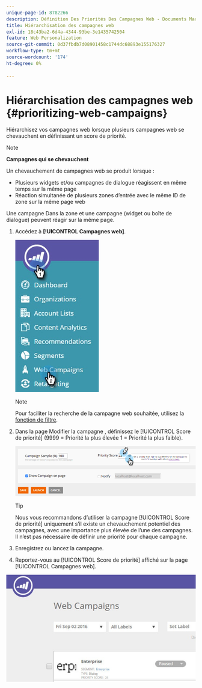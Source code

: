 ```yaml
---
unique-page-id: 8782266
description: Définition Des Priorités Des Campagnes Web - Documents Marketo - Documentation Du Produit
title: Hiérarchisation des campagnes web
exl-id: 18c43ba2-6d4a-4344-93be-3e1435742504
feature: Web Personalization
source-git-commit: 0d37fbdb7d08901458c1744dc68893e155176327
workflow-type: tm+mt
source-wordcount: '174'
ht-degree: 0%

---
```


# Hiérarchisation des campagnes web {#prioritizing-web-campaigns}

Hiérarchisez vos campagnes web lorsque plusieurs campagnes web se chevauchent en définissant un score de priorité.

>[!NOTE]
>
>**Campagnes qui se chevauchent**
>
>Un chevauchement de campagnes web se produit lorsque :
>
>* Plusieurs widgets et/ou campagnes de dialogue réagissent en même temps sur la même page
>* Réaction simultanée de plusieurs zones d’entrée avec le même ID de zone sur la même page web
>
>Une campagne Dans la zone et une campagne (widget ou boîte de dialogue) peuvent réagir sur la même page.

1. Accédez à **[!UICONTROL Campagnes web]**.

   ![](assets/web-campaigns-hand-6.jpg)

   >[!NOTE]
   >
   >Pour faciliter la recherche de la campagne web souhaitée, utilisez la [fonction de filtre](/help/marketo/product-docs/web-personalization/working-with-web-campaigns/filter-web-campaigns.md).

1. Dans la page Modifier la campagne , définissez le [!UICONTROL Score de priorité] (9999 = Priorité la plus élevée 1 = Priorité la plus faible).

   ![](assets/image2015-7-9-20-3a20-3a58.png)

   >[!TIP]
   >
   >Nous vous recommandons d’utiliser la campagne [!UICONTROL Score de priorité] uniquement s’il existe un chevauchement potentiel des campagnes, avec une importance plus élevée de l’une des campagnes. Il n’est pas nécessaire de définir une priorité pour chaque campagne.

1. Enregistrez ou lancez la campagne.

1. Reportez-vous au [!UICONTROL Score de priorité] affiché sur la page [!UICONTROL Campagnes web].

![](assets/web-campaign-priority-score.jpg)
